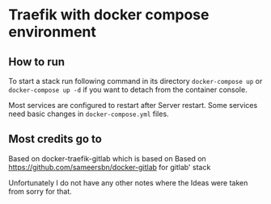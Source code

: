 # Traefik with docker compose environment

## How to run
To start a stack run following command in its directory
```docker-compose up```
or
```docker-compose up -d``` if you want to detach from the container console.

Most services are configured to restart after Server restart.
Some services need basic changes in ```docker-compose.yml``` files.



## Most credits go to

Based on docker-traefik-gitlab which is based on
Based on https://github.com/sameersbn/docker-gitlab for gitlab' stack


Unfortunately I do not have any other notes where the Ideas were taken from sorry for that.

